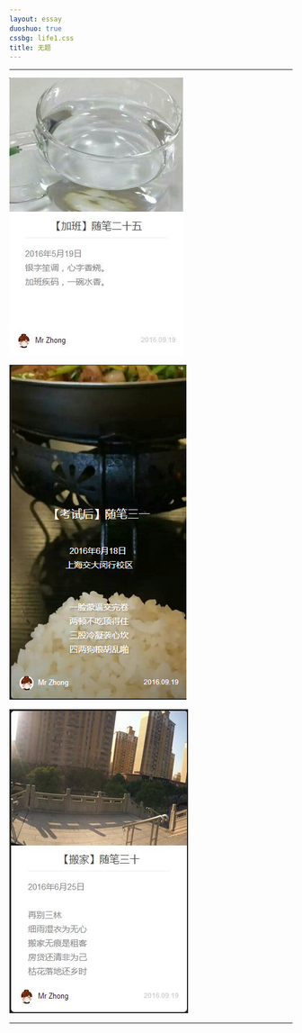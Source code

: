 ```yaml
---
layout: essay
duoshuo: true
cssbg: life1.css
title: 无题
---
```


----------

![](/images/diaryRes/11.jpg)

![](/images/diaryRes/2016-11-16_224231.png)

![](/images/diaryRes/10.jpg)

---------

